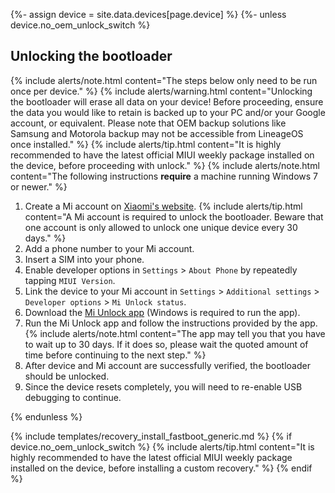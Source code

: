 {%- assign device = site.data.devices[page.device] %}
{%- unless device.no_oem_unlock_switch %}
## Unlocking the bootloader

{% include alerts/note.html content="The steps below only need to be run once per device." %}
{% include alerts/warning.html content="Unlocking the bootloader will erase all data on your device! Before proceeding, ensure the data you would like to retain is backed up to your PC and/or your Google account, or equivalent. Please note that OEM backup solutions like Samsung and Motorola backup may not be accessible from LineageOS once installed." %}
{% include alerts/tip.html content="It is highly recommended to have the latest official MIUI weekly package installed on the device, before proceeding with unlock." %}
{% include alerts/note.html content="The following instructions **require** a machine running Windows 7 or newer." %}

1. Create a Mi account on [Xiaomi's website](https://global.account.xiaomi.com/pass/register).
    {% include alerts/tip.html content="A Mi account is required to unlock the bootloader. Beware that one account is only allowed to unlock one unique device every 30 days." %}
2. Add a phone number to your Mi account.
3. Insert a SIM into your phone.
4. Enable developer options in `Settings` > `About Phone` by repeatedly tapping `MIUI Version`.
5. Link the device to your Mi account in `Settings` > `Additional settings` > `Developer options` > `Mi Unlock status`.
6. Download the [Mi Unlock app](https://en.miui.com/unlock/download_en.html) (Windows is required to run the app).
7. Run the Mi Unlock app and follow the instructions provided by the app.
    {% include alerts/note.html content="The app may tell you that you have to wait up to 30 days. If it does so, please wait the quoted amount of time before continuing to the next step." %}
8. After device and Mi account are successfully verified, the bootloader should be unlocked.
9. Since the device resets completely, you will need to re-enable USB debugging to continue.

{% endunless %}

{% include templates/recovery_install_fastboot_generic.md %}
{% if device.no_oem_unlock_switch %}
{% include alerts/tip.html content="It is highly recommended to have the latest official MIUI weekly package installed on the device, before installing a custom recovery." %}
{% endif %}
